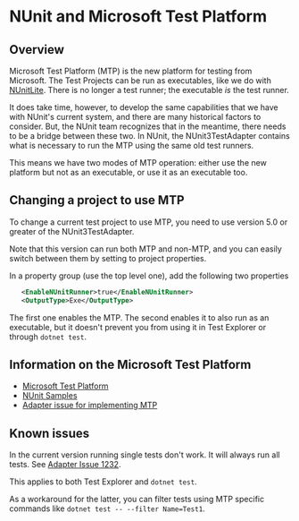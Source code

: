 # NUnit and Microsoft Test Platform

## Overview

Microsoft Test Platform (MTP) is the new platform for testing from Microsoft. The Test Projects can be run as
executables, like we do with [NUnitLite](../nunit/running-tests/NUnitLite-Runner.md). There is no longer a test runner;
the executable _is_ the test runner.

It does take time, however, to develop the same capabilities that we have with NUnit's current system, and there are many historical factors to consider.
But, the NUnit team recognizes that in the meantime, there needs to be a bridge between these two. In NUnit, the NUnit3TestAdapter contains what is
necessary to run the MTP using the same old test runners.

This means we have two modes of MTP operation: either use the new platform but not as an executable, or use it
as an executable too.

## Changing a project to use MTP

To change a current test project to use MTP, you need to use version 5.0 or greater of the NUnit3TestAdapter.

Note that this version can run both MTP and non-MTP, and you can easily switch between them by setting to project
properties.

In a property group (use the top level one), add the following two properties

```xml
   <EnableNUnitRunner>true</EnableNUnitRunner>
   <OutputType>Exe</OutputType>  
```

The first one enables the MTP.  The second enables it to also run as an executable, but it doesn't prevent you from
using it in Test Explorer or through `dotnet test`.


## Information on the Microsoft Test Platform

* [Microsoft Test Platform](https://learn.microsoft.com/en-us/dotnet/core/testing/unit-testing-platform-intro?tabs=dotnetcli)
* [NUnit Samples](https://github.com/nunit/nunit3-vs-adapter.issues/tree/master/Issue1152)
* [Adapter issue for implementing MTP](https://github.com/nunit/nunit3-vs-adapter/issues/1152)

## Known issues

In the current version running single tests don't work.  It will always run all tests.
See [Adapter Issue 1232](https://github.com/nunit/nunit3-vs-adapter/issues/1232).

This applies to both Test Explorer and `dotnet test`.

As a workaround for the latter, you can filter tests using MTP specific commands
like `dotnet test -- --filter Name=Test1`.

